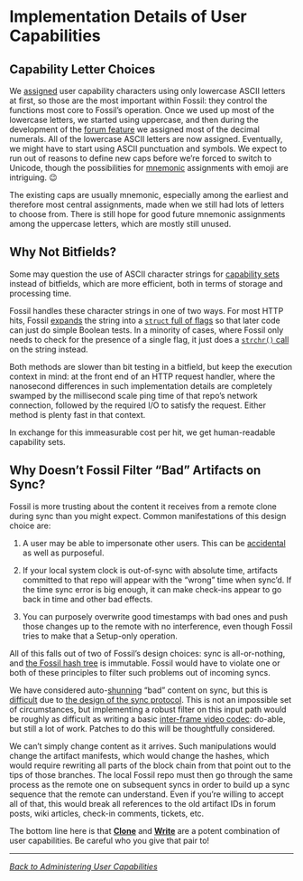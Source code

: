 # Implementation Details of User Capabilities

## <a id="choices"></a>Capability Letter Choices

We [assigned][ref] user capability characters using only lowercase ASCII
letters at first, so those are the most important within Fossil: they
control the functions most core to Fossil’s operation. Once we used up
most of the lowercase letters, we started using uppercase, and then
during the development of the [forum feature][for] we assigned most of
the decimal numerals. All of the lowercase ASCII letters are now
assigned. Eventually, we might have to start using ASCII
punctuation and symbols. We expect to run out of reasons to define new caps before
we’re forced to switch to Unicode, though the possibilities for [mnemonic][mn]
assignments with emoji are intriguing. <span style="vertical-align:
bottom">😉</span>

The existing caps are usually mnemonic, especially among the
earliest and therefore most central assignments, made when we still had
lots of letters to choose from.  There is still hope for good future
mnemonic assignments among the uppercase letters, which are mostly still
unused.


## <a id="bitfield"></a>Why Not Bitfields?

Some may question the use of ASCII character strings for [capability
sets][ucap] instead of bitfields, which are more efficient, both in
terms of storage and processing time.

Fossil handles these character strings in one of two ways. For most HTTP
hits, Fossil [expands][sexp] the string into a [`struct` full of
flags][sff] so that later code can just do simple Boolean tests. In a
minority of cases, where Fossil only needs to check for the presence of
a single flag, it just does a [`strchr()` call][sc] on the string
instead.

Both methods are slower than bit testing in a bitfield, but keep the
execution context in mind: at the front end of an HTTP request handler,
where the nanosecond differences in such implementation details are
completely swamped by the millisecond scale ping time of that repo’s
network connection, followed by the required I/O to satisfy the request.
Either method is plenty fast in that context.

In exchange for this immeasurable cost per hit, we get human-readable
capability sets.


## <a id="filter"></a>Why Doesn’t Fossil Filter “Bad” Artifacts on Sync?

Fossil is more trusting about the content it receives from a remote
clone during sync than you might expect. Common manifestations of this
design choice are:

1.  A user may be able to impersonate other users. This can be
    [accidental](./index.md#defuser) as well as purposeful.

2.  If your local system clock is out-of-sync with absolute time,
    artifacts committed to that repo will appear with the “wrong” time
    when sync’d. If the time sync error is big enough, it can make
    check-ins appear to go back in time and other bad effects.

3.  You can purposely overwrite good timestamps with bad ones and push
    those changes up to the remote with no interference, even though
    Fossil tries to make that a Setup-only operation.

All of this falls out of two of Fossil’s design choices: sync is
all-or-nothing, and [the Fossil hash tree][bc] is immutable. Fossil
would have to violate one or both of these principles to filter such
problems out of incoming syncs.

We have considered auto-[shunning][shun] “bad” content on sync, but this
is [difficult][asd] due to [the design of the sync protocol][dsp]. This
is not an impossible set of circumstances, but implementing a robust
filter on this input path would be roughly as difficult as writing a
basic [inter-frame video codec][ifvc]: do-able, but still a lot of
work. Patches to do this will be thoughtfully considered.

We can’t simply change content as it arrives. Such manipulations would
change the artifact manifests, which would change the hashes, which
would require rewriting all parts of the block chain from that point out
to the tips of those branches. The local Fossil repo must then go
through the same process as the remote one on subsequent syncs in order
to build up a sync sequence that the remote can understand.  Even if
you’re willing to accept all of that, this would break all references to
the old artifact IDs in forum posts, wiki articles, check-in comments,
tickets, etc.

The bottom line here is that [**Clone**](./ref.html#g) and
[**Write**](./ref.html#i) are a potent combination of user capabilities.
Be careful who you give that pair to!


-----

*[Back to Administering User Capabilities](./)*

<!-- add padding so anchor links always scroll ref’d section to top -->
<div style="height: 75em"></div>

[asd]:  https://fossil-scm.org/forum/forumpost/ce4a3b5f3e
[bc]:   ../blockchain.md
[dsp]:  https://fossil-scm.org/fossil/doc/trunk/www/sync.wiki
[for]:  ./forum.wiki
[ifvc]: https://en.wikipedia.org/wiki/Inter_frame
[mn]:   https://en.wikipedia.org/wiki/Mnemonic
[ref]:  ./ref.html
[sexp]: http://fossil-scm.org/fossil/artifact?ln=1223-1298&name=889d6724
[sff]:  http://fossil-scm.org/fossil/artifact?ln=80-117&name=52d2860f
[sc]:   https://en.cppreference.com/w/c/string/byte/strchr
[shun]: ../shunning.wiki
[ucap]: ./index.md#ucap
